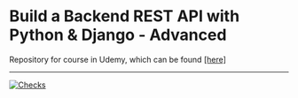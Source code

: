 # Build a Backend REST API with Python & Django - Advanced

Repository for course in Udemy, which can be found [[here]](https://www.udemy.com/course/django-python-advanced)

---

[![Checks](https://github.com/batetopro/django-recipe-api/actions/workflows/checks.yml/badge.svg)](https://github.com/batetopro/django-recipe-api/actions/workflows/checks.yml)


